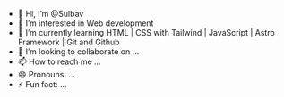 - 👋 Hi, I’m @Sulbav
- 👀 I’m interested in Web development
- 🌱 I’m currently learning HTML | CSS with Tailwind | JavaScript | Astro Framework | Git and Github
- 💞️ I’m looking to collaborate on ...
- 📫 How to reach me ...
- 😄 Pronouns: ...
- ⚡ Fun fact: ...

<!---
Sulbav/Sulbav is a ✨ special ✨ repository because its `README.md` (this file) appears on your GitHub profile.
You can click the Preview link to take a look at your changes.
--->
